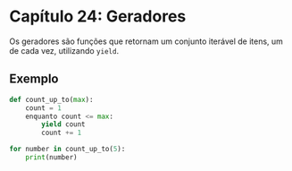 # Capítulo 24: Geradores

Os geradores são funções que retornam um conjunto iterável de itens, um de cada vez, utilizando `yield`.

## Exemplo

```python
def count_up_to(max):
    count = 1
    enquanto count <= max:
        yield count
        count += 1

for number in count_up_to(5):
    print(number)
```